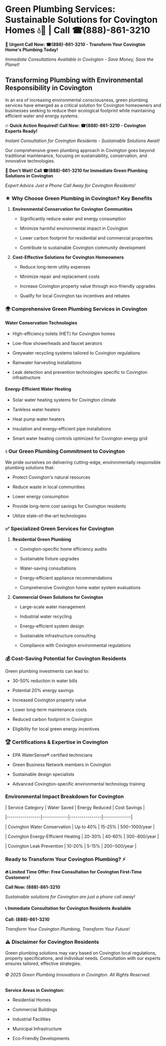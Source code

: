 # Green Plumbing Services: Sustainable Solutions for Covington Homes 💧🌿 | Call ☎(888)-861-3210

🚨 **Urgent Call Now: ☎(888)-861-3210 - Transform Your Covington Home's Plumbing Today!**
*Immediate Consultations Available in Covington - Save Money, Save the Planet!*

## Transforming Plumbing with Environmental Responsibility in Covington

In an era of increasing environmental consciousness, green plumbing services have emerged as a critical solution for Covington homeowners and businesses seeking to reduce their ecological footprint while maintaining efficient water and energy systems. 

🔥 **Quick Action Required! Call Now: ☎(888)-861-3210 - Covington Experts Ready!**
*Instant Consultation for Covington Residents - Sustainable Solutions Await!*

Our comprehensive green plumbing approach in Covington goes beyond traditional maintenance, focusing on sustainability, conservation, and innovative technologies.

🚨 **Don't Wait! Call ☎(888)-861-3210 for Immediate Green Plumbing Solutions in Covington**
*Expert Advice Just a Phone Call Away for Covington Residents!*

### ★ Why Choose Green Plumbing in Covington? Key Benefits

1. **Environmental Conservation for Covington Communities** 
   - Significantly reduce water and energy consumption
   - Minimize harmful environmental impact in Covington
   - Lower carbon footprint for residential and commercial properties
   - Contribute to sustainable Covington community development

2. **Cost-Effective Solutions for Covington Homeowners** 
   - Reduce long-term utility expenses
   - Minimize repair and replacement costs
   - Increase Covington property value through eco-friendly upgrades
   - Qualify for local Covington tax incentives and rebates

### 🌍 Comprehensive Green Plumbing Services in Covington

#### Water Conservation Technologies
- High-efficiency toilets (HET) for Covington homes
- Low-flow showerheads and faucet aerators
- Greywater recycling systems tailored to Covington regulations
- Rainwater harvesting installations
- Leak detection and prevention technologies specific to Covington infrastructure

#### Energy-Efficient Water Heating
- Solar water heating systems for Covington climate
- Tankless water heaters
- Heat pump water heaters
- Insulation and energy-efficient pipe installations
- Smart water heating controls optimized for Covington energy grid

### 💧 Our Green Plumbing Commitment to Covington

We pride ourselves on delivering cutting-edge, environmentally responsible plumbing solutions that:
- Protect Covington's natural resources
- Reduce waste in local communities
- Lower energy consumption
- Provide long-term cost savings for Covington residents
- Utilize state-of-the-art technologies

### ✅ Specialized Green Services for Covington

1. **Residential Green Plumbing**
   - Covington-specific home efficiency audits
   - Sustainable fixture upgrades
   - Water-saving consultations
   - Energy-efficient appliance recommendations
   - Comprehensive Covington home water system evaluations

2. **Commercial Green Solutions for Covington**
   - Large-scale water management
   - Industrial water recycling
   - Energy-efficient system design
   - Sustainable infrastructure consulting
   - Compliance with Covington environmental regulations

### 💰 Cost-Saving Potential for Covington Residents

Green plumbing investments can lead to:
- 30-50% reduction in water bills
- Potential 20% energy savings
- Increased Covington property value
- Lower long-term maintenance costs
- Reduced carbon footprint in Covington
- Eligibility for local green energy incentives

### 🏆 Certifications & Expertise in Covington

- EPA WaterSense® certified technicians
- Green Business Network members in Covington
- Sustainable design specialists
- Advanced Covington-specific environmental technology training

### Environmental Impact Breakdown for Covington

| Service Category | Water Saved | Energy Reduced | Cost Savings |
|-----------------|-------------|----------------|--------------|
| Covington Water Conservation | Up to 40% | 15-25% | $500-$1000/year |
| Covington Energy-Efficient Heating | 20-30% | 40-60% | $300-$800/year |
| Covington Leak Prevention | 10-20% | 5-15% | $200-$500/year |

### Ready to Transform Your Covington Plumbing? ⚡

**🔥 Limited Time Offer: Free Consultation for Covington First-Time Customers!**

**Call Now: (888)-861-3210**
*Sustainable solutions for Covington are just a phone call away!*

#### 📞 Immediate Consultation for Covington Residents Available

**Call: (888)-861-3210**
*Transform Your Covington Plumbing, Transform Your Future!*

### ⚠️ Disclaimer for Covington Residents

Green plumbing solutions may vary based on Covington local regulations, property specifications, and individual needs. Consultation with our experts ensures tailored, effective strategies.

###### © 2025 Green Plumbing Innovations in Covington. All Rights Reserved.

**Service Areas in Covington:** 
- Residential Homes
- Commercial Buildings
- Industrial Facilities
- Municipal Infrastructure
- Eco-Friendly Developments